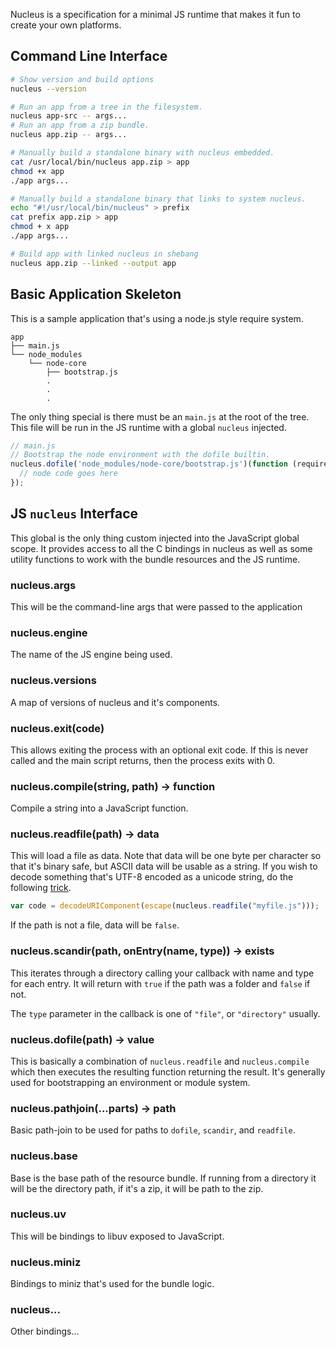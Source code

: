 
Nucleus is a specification for a minimal JS runtime that makes it fun to create
your own platforms.

## Command Line Interface

```sh
# Show version and build options
nucleus --version

# Run an app from a tree in the filesystem.
nucleus app-src -- args...
# Run an app from a zip bundle.
nucleus app.zip -- args...

# Manually build a standalone binary with nucleus embedded.
cat /usr/local/bin/nucleus app.zip > app
chmod +x app
./app args...

# Manually build a standalone binary that links to system nucleus.
echo "#!/usr/local/bin/nucleus" > prefix
cat prefix app.zip > app
chmod + x app
./app args...

# Build app with linked nucleus in shebang
nucleus app.zip --linked --output app
```

## Basic Application Skeleton

This is a sample application that's using a node.js style require system.

```
app
├── main.js
└── node_modules
    └── node-core
        ├── bootstrap.js
        .
        .
        .
```

The only thing special is there must be an `main.js` at the root of the tree.  
This file will be run in the JS runtime with a global `nucleus` injected.

```js
// main.js
// Bootstrap the node environment with the dofile builtin.
nucleus.dofile('node_modules/node-core/bootstrap.js')(function (require, module) {
  // node code goes here
});
```

## JS `nucleus` Interface

This global is the only thing custom injected into the JavaScript global scope.
It provides access to all the C bindings in nucleus as well as some utility
functions to work with the bundle resources and the JS runtime.

### nucleus.args

This will be the command-line args that were passed to the application

### nucleus.engine

The name of the JS engine being used.

### nucleus.versions

A map of versions of nucleus and it's components.

### nucleus.exit(code)

This allows exiting the process with an optional exit code.  If this is never
called and the main script returns, then the process exits with 0.

### nucleus.compile(string, path) -> function

Compile a string into a JavaScript function.

### nucleus.readfile(path) -> data

This will load a file as data.  Note that data will be one byte per character so
that it's binary safe, but ASCII data will be usable as a string.  If you wish
to decode something that's UTF-8 encoded as a unicode string, do the following
[trick](http://ecmanaut.blogspot.com/2006/07/encoding-decoding-utf8-in-javascript.html).

```js
var code = decodeURIComponent(escape(nucleus.readfile("myfile.js")));
```

If the path is not a file, data will be `false`.

### nucleus.scandir(path, onEntry(name, type)) -> exists

This iterates through a directory calling your callback with name and type for
each entry.  It will return with `true` if the path was a folder and `false` if
not.

The `type` parameter in the callback is one of `"file"`, or `"directory"`
usually.

### nucleus.dofile(path) -> value

This is basically a combination of `nucleus.readfile` and `nucleus.compile` which
then executes the resulting function returning the result.  It's generally used
for bootstrapping an environment or module system.

### nucleus.pathjoin(...parts) -> path

Basic path-join to be used for paths to `dofile`, `scandir`, and `readfile`.

### nucleus.base

Base is the base path of the resource bundle.  If running from a directory it
will be the directory path, if it's a zip, it will be path to the zip.

### nucleus.uv

This will be bindings to libuv exposed to JavaScript.

### nucleus.miniz

Bindings to miniz that's used for the bundle logic.

### nucleus...

Other bindings...
